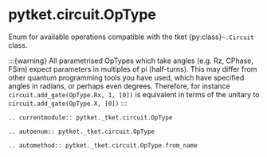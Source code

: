 # pytket.circuit.OpType

Enum for available operations compatible with the tket {py:class}`~.Circuit` class.

:::{warning}
All parametrised OpTypes which take angles (e.g. Rz, CPhase, FSim) expect parameters in multiples of pi (half-turns).
This may differ from other quantum programming tools you have used, which have specified angles in radians, or perhaps even degrees.
Therefore, for instance `circuit.add_gate(OpType.Rx, 1, [0])` is equivalent in terms of the unitary to `circuit.add_gate(OpType.X, [0])`
:::

```{eval-rst}
.. currentmodule:: pytket._tket.circuit.OpType
```

```{eval-rst}
.. autoenum:: pytket._tket.circuit.OpType
```

```{eval-rst}
.. automethod:: pytket._tket.circuit.OpType.from_name
```
